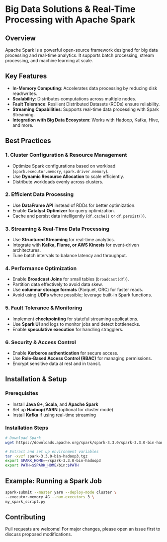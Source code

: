 # Big Data Solutions & Real-Time Processing with Apache Spark

## Overview
Apache Spark is a powerful open-source framework designed for big data processing and real-time analytics. It supports batch processing, stream processing, and machine learning at scale.

## Key Features
- **In-Memory Computing**: Accelerates data processing by reducing disk read/writes.
- **Scalability**: Distributes computations across multiple nodes.
- **Fault Tolerance**: Resilient Distributed Datasets (RDDs) ensure reliability.
- **Streaming Capabilities**: Supports real-time data processing with Spark Streaming.
- **Integration with Big Data Ecosystem**: Works with Hadoop, Kafka, Hive, and more.

## Best Practices
### 1. Cluster Configuration & Resource Management
- Optimize Spark configurations based on workload (`spark.executor.memory`, `spark.driver.memory`).
- Use **Dynamic Resource Allocation** to scale efficiently.
- Distribute workloads evenly across clusters.

### 2. Efficient Data Processing
- Use **DataFrame API** instead of RDDs for better optimization.
- Enable **Catalyst Optimizer** for query optimization.
- Cache and persist data intelligently (`df.cache()` or `df.persist()`).

### 3. Streaming & Real-Time Data Processing
- Use **Structured Streaming** for real-time analytics.
- Integrate with **Kafka, Flume, or AWS Kinesis** for event-driven architectures.
- Tune batch intervals to balance latency and throughput.

### 4. Performance Optimization
- Enable **Broadcast Joins** for small tables (`broadcast(df)`).
- Partition data effectively to avoid data skew.
- Use **columnar storage formats** (Parquet, ORC) for faster reads.
- Avoid using **UDFs** where possible; leverage built-in Spark functions.

### 5. Fault Tolerance & Monitoring
- Implement **checkpointing** for stateful streaming applications.
- Use **Spark UI** and logs to monitor jobs and detect bottlenecks.
- Enable **speculative execution** for handling stragglers.

### 6. Security & Access Control
- Enable **Kerberos authentication** for secure access.
- Use **Role-Based Access Control (RBAC)** for managing permissions.
- Encrypt sensitive data at rest and in transit.

## Installation & Setup
### Prerequisites
- Install **Java 8+**, **Scala**, and **Apache Spark**
- Set up **Hadoop/YARN** (optional for cluster mode)
- Install **Kafka** if using real-time streaming

### Installation Steps
```sh
# Download Spark
wget https://downloads.apache.org/spark/spark-3.3.0/spark-3.3.0-bin-hadoop3.tgz

# Extract and set up environment variables
tar -xvzf spark-3.3.0-bin-hadoop3.tgz
export SPARK_HOME=~/spark-3.3.0-bin-hadoop3
export PATH=$SPARK_HOME/bin:$PATH
```

## Example: Running a Spark Job
```sh
spark-submit --master yarn --deploy-mode cluster \  
--executor-memory 4G --num-executors 3 \  
my_spark_script.py
```

## Contributing
Pull requests are welcome! For major changes, please open an issue first to discuss proposed modifications.

